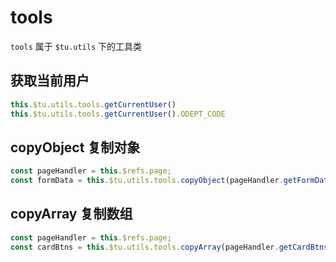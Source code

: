 # tools
`tools` 属于 `$tu.utils` 下的工具类

## 获取当前用户
```js
this.$tu.utils.tools.getCurrentUser()
this.$tu.utils.tools.getCurrentUser().ODEPT_CODE
```

## copyObject 复制对象
```js
const pageHandler = this.$refs.page;
const formData = this.$tu.utils.tools.copyObject(pageHandler.getFormData());
```

## copyArray 复制数组
```js
const pageHandler = this.$refs.page;
const cardBtns = this.$tu.utils.tools.copyArray(pageHandler.getCardBtns());
```